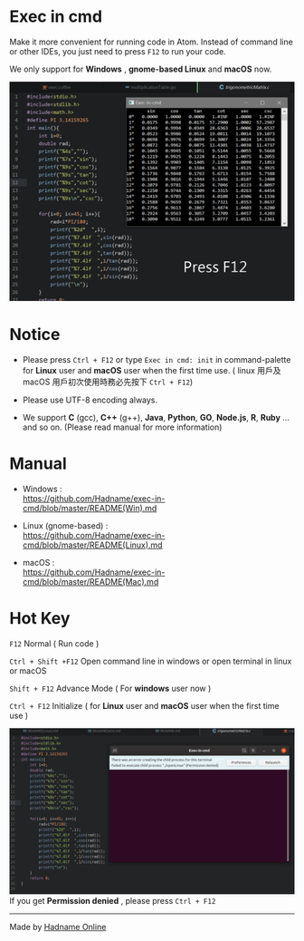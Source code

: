 # Exec in cmd

Make it more convenient for running code in Atom. Instead of command line or other IDEs, you just need to press `F12` to run your code.

We only support for __Windows__ , __gnome-based Linux__ and __macOS__ now.

![preview](https://raw.githubusercontent.com/Hadname/exec-in-cmd/master/Screenshot.png)

# Notice
+ Please press `Ctrl + F12` or type `Exec in cmd: init` in command-palette for __Linux__ user and __macOS__ user when the first time use. ( linux 用戶及 macOS 用戶初次使用時務必先按下 `Ctrl + F12`)

+ Please use UTF-8 encoding always.

+ We support __C__ (gcc), __C++__ (g++), __Java__, __Python__, __GO__, __Node.js__, __R__, __Ruby__ ... and so on. (Please read manual for more information)


# Manual
+ Windows : <br>https://github.com/Hadname/exec-in-cmd/blob/master/README(Win).md

+ Linux (gnome-based) : <br>https://github.com/Hadname/exec-in-cmd/blob/master/README(Linux).md

+ macOS : <br>https://github.com/Hadname/exec-in-cmd/blob/master/README(Mac).md

# Hot Key
`F12` Normal ( Run code )

`Ctrl + Shift +F12` Open command line in windows or open terminal in linux or macOS

`Shift + F12` Advance Mode ( For __windows__ user now )

`Ctrl + F12` Initialize ( for __Linux__ user and __macOS__ user when the first time use )

![permission_denied](https://raw.githubusercontent.com/Hadname/exec-in-cmd/master/Screenshot_linux_permission.png)
If you get __Permission denied__ , please press `Ctrl + F12`

----

Made by [Hadname Online](https://had.name)
